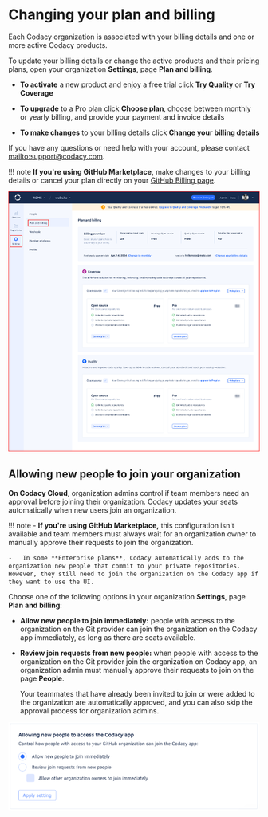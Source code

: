# Changing your plan and billing

Each Codacy organization is associated with your billing details and one or more active Codacy products.

To update your billing details or change the active products and their pricing plans, open your organization **Settings**, page **Plan and billing**.

-   **To activate** a new product and enjoy a free trial click **Try Quality** or **Try Coverage**

-   **To upgrade** to a Pro plan click **Choose plan**, choose between monthly or yearly billing, and provide your payment and invoice details

-   **To make changes** to your billing details click **Change your billing details**

If you have any questions or need help with your account, please contact <mailto:support@codacy.com>.

<!--github-marketplace-start-->
!!! note
    **If you're using GitHub Marketplace,** make changes to your billing details or cancel your plan directly on your [GitHub Billing page](https://github.com/settings/billing).<!--TODO Will we have this option for Coverage?-->
<!--github-marketplace-end-->

![Plan and billing for a Codacy organization](images/organization-plan-billing.png)<!--TODO Update-->

## Allowing new people to join your organization

**On Codacy Cloud**, organization admins control if team members need an approval before joining their organization. Codacy updates your seats automatically when new users join an organization.

!!! note
    -   **If you're using GitHub Marketplace,** this configuration isn't available and team members must always wait for an organization owner to manually approve their requests to join the organization.

    -   In some **Enterprise plans**, Codacy automatically adds to the organization new people that commit to your private repositories. However, they still need to join the organization on the Codacy app if they want to use the UI.

Choose one of the following options in your organization **Settings**, page **Plan and billing**:

-   **Allow new people to join immediately:** people with access to the organization on the Git provider can join the organization on the Codacy app immediately, as long as there are seats available.

-   **Review join requests from new people:** when people with access to the organization on the Git provider join the organization on Codacy app, an organization admin must manually approve their requests to join on the page **People**.

    Your teammates that have already been invited to join or were added to the organization are automatically approved, and you can also skip the approval process for organization admins.

![Accepting new people to the organization](images/organization-plan-billing-people-accept.png)
